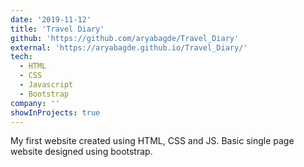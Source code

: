 ```yaml
---
date: '2019-11-12'
title: 'Travel Diary'
github: 'https://github.com/aryabagde/Travel_Diary'
external: 'https://aryabagde.github.io/Travel_Diary/'
tech:
  - HTML
  - CSS
  - Javascript
  - Bootstrap
company: ''
showInProjects: true
---
```


My first website created using HTML, CSS and JS. Basic single page website designed using bootstrap.
